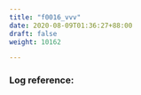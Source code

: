 ```yaml
---
title: "f0016_vvv"
date: 2020-08-09T01:36:27+88:00
draft: false
weight: 10162

---
```


### Log reference: <no value>

```

